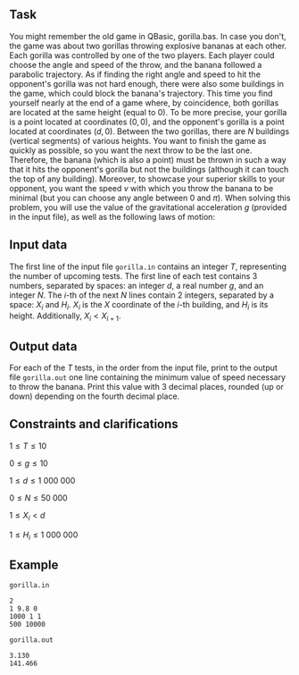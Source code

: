 ## Task

You might remember the old game in QBasic, gorilla.bas. In case you don't, the game was about two gorillas throwing explosive bananas at each other. Each gorilla was controlled by one of the two players. Each player could choose the angle and speed of the throw, and the banana followed a parabolic trajectory. As if finding the right angle and speed to hit the opponent's gorilla was not hard enough, there were also some buildings in the game, which could block the banana's trajectory. This time you find yourself nearly at the end of a game where, by coincidence, both gorillas are located at the same height (equal to 0). To be more precise, your gorilla is a point located at coordinates $(0, 0)$, and the opponent's gorilla is a point located at coordinates $(d, 0)$. Between the two gorillas, there are $N$ buildings (vertical segments) of various heights. You want to finish the game as quickly as possible, so you want the next throw to be the last one. Therefore, the banana (which is also a point) must be thrown in such a way that it hits the opponent's gorilla but not the buildings (although it can touch the top of any building). Moreover, to showcase your superior skills to your opponent, you want the speed $v$ with which you throw the banana to be minimal (but you can choose any angle between $0$ and $\pi$). When solving this problem, you will use the value of the gravitational acceleration $g$ (provided in the input file), as well as the following laws of motion:

## Input data

The first line of the input file `gorilla.in` contains an integer $T$, representing the number of upcoming tests. The first line of each test contains 3 numbers, separated by spaces: an integer $d$, a real number $g$, and an integer $N$. The $i$-th of the next $N$ lines contain 2 integers, separated by a space: $X_i$ and $H_i$. $X_i$ is the $X$ coordinate of the $i$-th building, and $H_i$ is its height. Additionally, $X_i < X_{i+1}$.

## Output data

For each of the $T$ tests, in the order from the input file, print to the output file `gorilla.out` one line containing the minimum value of speed necessary to throw the banana. Print this value with 3 decimal places, rounded (up or down) depending on the fourth decimal place.

## Constraints and clarifications

$1 \leq T \leq 10$

$0 \leq g \leq 10$

$1 \leq d \leq 1\ 000\ 000$

$0 \leq N \leq 50\ 000$

$1 \leq X_i < d$

$1 \leq H_i \leq 1\ 000\ 000$

## Example

`gorilla.in`
```
2
1 9.8 0
1000 1 1
500 10000
```

`gorilla.out`
```
3.130
141.466
```